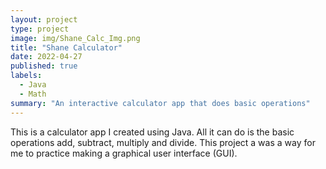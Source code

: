 ```yaml
---
layout: project
type: project
image: img/Shane_Calc_Img.png
title: "Shane Calculator"
date: 2022-04-27
published: true
labels:
  - Java
  - Math
summary: "An interactive calculator app that does basic operations"
---
```


This is a calculator app I created using Java. All it can do is the basic operations add, subtract, multiply and divide. This project a was a way for me to practice making a graphical user interface (GUI).
